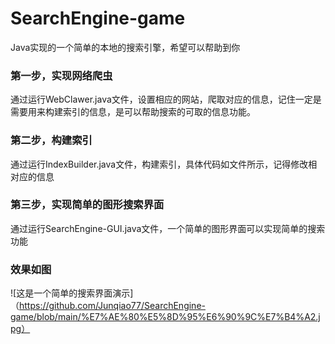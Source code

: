 # SearchEngine-game
Java实现的一个简单的本地的搜索引擎，希望可以帮助到你

### 第一步，实现网络爬虫
通过运行WebClawer.java文件，设置相应的网站，爬取对应的信息，记住一定是需要用来构建索引的信息，是可以帮助搜索的可取的信息功能。

### 第二步，构建索引
通过运行IndexBuilder.java文件，构建索引，具体代码如文件所示，记得修改相对应的信息

### 第三步，实现简单的图形搜索界面
通过运行SearchEngine-GUI.java文件，一个简单的图形界面可以实现简单的搜索功能

### 效果如图
![这是一个简单的搜索界面演示]（https://github.com/Junqiao77/SearchEngine-game/blob/main/%E7%AE%80%E5%8D%95%E6%90%9C%E7%B4%A2.jpg）

